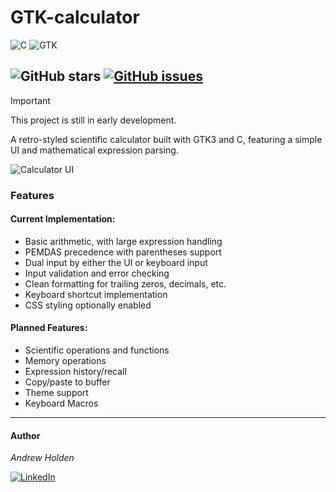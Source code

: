# GTK-calculator

![C](https://img.shields.io/badge/c-%2300599C.svg?style=for-the-badge&logo=c&logoColor=white)
![GTK](https://img.shields.io/badge/GTK-736087?style=for-the-badge&logo=gtk&logoColor=white)

![GitHub stars](https://img.shields.io/github/stars/andy0x48/GTK-calculator?style=flat)
[![GitHub issues](https://img.shields.io/github/issues/andy0x48/GTK-calculator?style=flat)](https://github.com/andy0x48/GTK-calculator/issues)
---
>[!IMPORTANT]
>This project is still in early development.

A retro-styled scientific calculator built with GTK3 and C, featuring a simple UI and mathematical expression parsing.

![Calculator UI](https://github.com/andy0x48/GTK-calculator/img/gtk-calc-v001.PNG "GTK Calculator UI")

### Features
#### Current Implementation:

- Basic arithmetic, with large expression handling
- PEMDAS precedence with parentheses support
- Dual input by either the UI or keyboard input
- Input validation and error checking 
- Clean formatting for trailing zeros, decimals, etc.
- Keyboard shortcut implementation
- CSS styling optionally enabled

#### Planned Features:

- Scientific operations and functions
- Memory operations
- Expression history/recall
- Copy/paste to buffer
- Theme support
- Keyboard Macros

---

#### Author

_Andrew Holden_

[![LinkedIn](https://custom-icon-badges.demolab.com/badge/LinkedIn-0A66C2?logo=linkedin-white&logoColor=fff)](https://www.linkedin.com/in/andrewholden00/)